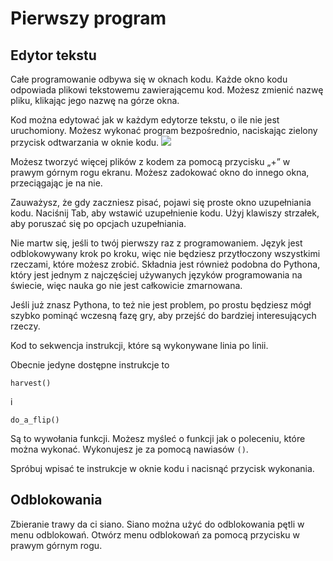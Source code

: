 # Pierwszy program
## Edytor tekstu
Całe programowanie odbywa się w oknach kodu. Każde okno kodu odpowiada plikowi tekstowemu zawierającemu kod.
Możesz zmienić nazwę pliku, klikając jego nazwę na górze okna.

Kod można edytować jak w każdym edytorze tekstu, o ile nie jest uruchomiony.
Możesz wykonać program bezpośrednio, naciskając zielony przycisk odtwarzania w oknie kodu.
![](PlayButton50)

Możesz tworzyć więcej plików z kodem za pomocą przycisku „+” w prawym górnym rogu ekranu.
Możesz zadokować okno do innego okna, przeciągając je na nie.

Zauważysz, że gdy zaczniesz pisać, pojawi się proste okno uzupełniania kodu.
Naciśnij Tab, aby wstawić uzupełnienie kodu.
Użyj klawiszy strzałek, aby poruszać się po opcjach uzupełniania.

Nie martw się, jeśli to twój pierwszy raz z programowaniem. Język jest odblokowywany krok po kroku, więc nie będziesz przytłoczony wszystkimi rzeczami, które możesz zrobić.
Składnia jest również podobna do Pythona, który jest jednym z najczęściej używanych języków programowania na świecie, więc nauka go nie jest całkowicie zmarnowana.

Jeśli już znasz Pythona, to też nie jest problem, po prostu będziesz mógł szybko pominąć wczesną fazę gry, aby przejść do bardziej interesujących rzeczy.

Kod to sekwencja instrukcji, które są wykonywane linia po linii.

Obecnie jedyne dostępne instrukcje to

`harvest()`

i

`do_a_flip()`

Są to wywołania funkcji. Możesz myśleć o funkcji jak o poleceniu, które można wykonać. Wykonujesz je za pomocą nawiasów `()`.

Spróbuj wpisać te instrukcje w oknie kodu i nacisnąć przycisk wykonania.

## Odblokowania
Zbieranie trawy da ci siano. Siano można użyć do odblokowania pętli w menu odblokowań. Otwórz menu odblokowań za pomocą przycisku w prawym górnym rogu.